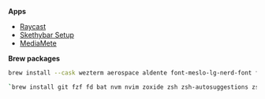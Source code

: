 **Apps**

- [Raycast](https://www.raycast.com/)
- [Skethybar Setup](https://felixkratz.github.io/SketchyBar/setup)
- [MediaMete](https://wouter01.github.io/MediaMate)


**Brew packages**

```bash
brew install --cask wezterm aerospace aldente font-meslo-lg-nerd-font font-hack-nerd-font font-sf-pro font-meslo-lg-nerd-font ngrok visual-studio-code
```

```bash
`brew install git fzf fd bat nvm nvim zoxide zsh zsh-autosuggestions zsh-syntax-highlighting eza heroku powerlevel10k ifstat docker
```
